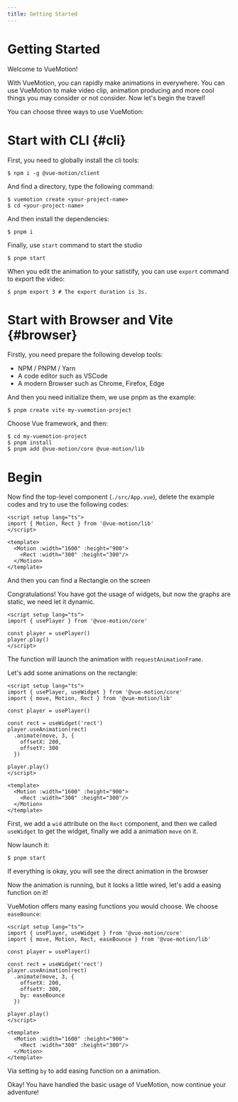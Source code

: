 ```yaml
---
title: Getting Started
---
```


# Getting Started

Welcome to VueMotion!

With VueMotion, you can rapidly make animations in everywhere. You can use VueMotion to make video clip, animation producing and more cool things you may consider or not consider. Now let's begin the travel!

You can choose three ways to use VueMotion:

<script setup>
import Choose from './.vitepress/components/Choose.vue'
import { provide, ref } from 'vue'

const current = ref()

provide('current', current)
</script>

<Choose/>

# Start with CLI {#cli}

First, you need to globally install the cli tools:

```shell
$ npm i -g @vue-motion/client
```

And find a directory, type the following command:

```shell
$ vuemotion create <your-project-name>
$ cd <your-project-name>
```

And then install the dependencies:

```shell
$ pnpm i
```

Finally, use `start` command to start the studio

```shell
$ pnpm start
```

When you edit the animation to your satistify, you can use `export` command to export the video:

```shell
$ pnpm export 3 # The export duration is 3s.
```

# Start with Browser and Vite {#browser}

Firstly, you need prepare the following develop tools:

- NPM / PNPM / Yarn
- A code editor such as VSCode
- A modern Browser such as Chrome, Firefox, Edge

And then you need initialize them, we use pnpm as the example:

```shell
$ pnpm create vite my-vuemotion-project
```

Choose Vue framework, and then:

```shell
$ cd my-vuemotion-project
$ pnpm install
$ pnpm add @vue-motion/core @vue-motion/lib
```

# Begin

Now find the top-level component (`./src/App.vue`), delete the example codes and try to use the following codes:

```vue
<script setup lang="ts">
import { Motion, Rect } from '@vue-motion/lib'
</script>

<template>
  <Motion :width="1600" :height="900">
    <Rect :width="300" :height="300"/>
  </Motion>
</template>
```

And then you can find a Rectangle on the screen

Congratulations! You have got the usage of widgets, but now the graphs are static, we need let it dynamic.

```vue
<script setup lang="ts">
import { usePlayer } from '@vue-motion/core'

const player = usePlayer()
player.play()
</script>
```

The function will launch the animation with `requestAnimationFrame`.

Let's add some animations on the rectangle:

```vue
<script setup lang="ts">
import { usePlayer, useWidget } from '@vue-motion/core'
import { move, Motion, Rect } from '@vue-motion/lib'

const player = usePlayer()

const rect = useWidget('rect')
player.useAnimation(rect)
  .animate(move, 3, {
    offsetX: 200,
    offsetY: 300
  })

player.play()
</script>

<template>
  <Motion :width="1600" :height="900">
    <Rect :width="300" :height="300"/>
  </Motion>
</template>
```

First, we add a `wid` attribute on the `Rect` component, and then we called `useWidget` to get the widget, finally we add a animation `move` on it.

Now launch it:

```shell
$ pnpm start
```

If everything is okay, you will see the direct animation in the browser

Now the animation is running, but it looks a little wired, let's add a easing function on it!

VueMotion offers many easing functions you would choose. We choose `easeBounce`:

```vue
<script setup lang="ts">
import { usePlayer, useWidget } from '@vue-motion/core'
import { move, Motion, Rect, easeBounce } from '@vue-motion/lib'

const player = usePlayer()

const rect = useWidget('rect')
player.useAnimation(rect)
  .animate(move, 3, {
    offsetX: 200,
    offsetY: 300,
    by: easeBounce
  })

player.play()
</script>

<template>
  <Motion :width="1600" :height="900">
    <Rect :width="300" :height="300"/>
  </Motion>
</template>

```

Via setting `by` to add easing function on a animation.

Okay! You have handled the basic usage of VueMotion, now continue your adventure!
